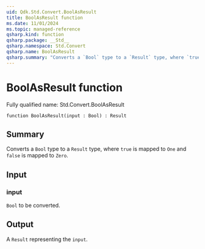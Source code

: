 ```yaml
---
uid: Qdk.Std.Convert.BoolAsResult
title: BoolAsResult function
ms.date: 11/01/2024
ms.topic: managed-reference
qsharp.kind: function
qsharp.package: __Std__
qsharp.namespace: Std.Convert
qsharp.name: BoolAsResult
qsharp.summary: "Converts a `Bool` type to a `Result` type, where `true` is mapped to `One` and `false` is mapped to `Zero`."
---
```


# BoolAsResult function

Fully qualified name: Std.Convert.BoolAsResult

```qsharp
function BoolAsResult(input : Bool) : Result
```

## Summary
Converts a `Bool` type to a `Result` type, where `true` is mapped to
`One` and `false` is mapped to `Zero`.

## Input
### input
`Bool` to be converted.

## Output
A `Result` representing the `input`.
